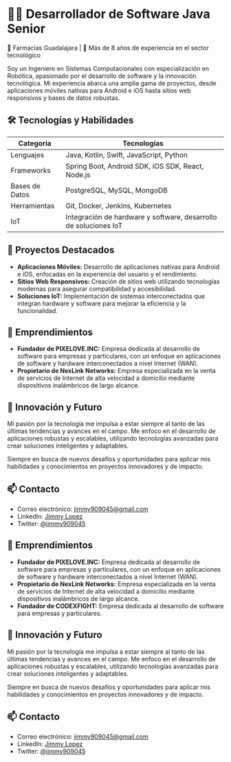 
<!--
**carlosjaime/carlosjaime** is a ✨ _special_ ✨ repository because its `README.md` (this file) appears on your GitHub profile.

Here are some ideas to get you started:

- 🔭 I’m currently working on ...
- 🌱 I’m currently learning ...
- 👯 I’m looking to collaborate on ...
- 🤔 I’m looking for help with ...
- 💬 Ask me about ...
- 📫 How to reach me: ...
- 😄 Pronouns: ...
- ⚡ Fun fact: ...
-->
# 👨‍💻 Desarrollador de Software Java Senior

📍 Farmacias Guadalajara | 💼 Más de 8 años de experiencia en el sector tecnológico

Soy un Ingeniero en Sistemas Computacionales con especialización en Robótica, apasionado por el desarrollo de software y la innovación tecnológica. Mi experiencia abarca una amplia gama de proyectos, desde aplicaciones móviles nativas para Android e iOS hasta sitios web responsivos y bases de datos robustas.

## 🛠 Tecnologías y Habilidades

| Categoría | Tecnologías |
|-----------|-------------|
| Lenguajes | Java, Kotlin, Swift, JavaScript, Python |
| Frameworks | Spring Boot, Android SDK, iOS SDK, React, Node.js |
| Bases de Datos | PostgreSQL, MySQL, MongoDB |
| Herramientas | Git, Docker, Jenkins, Kubernetes |
| IoT | Integración de hardware y software, desarrollo de soluciones IoT |

## 🌟 Proyectos Destacados

- **Aplicaciones Móviles:** Desarrollo de aplicaciones nativas para Android e iOS, enfocadas en la experiencia del usuario y el rendimiento.
- **Sitios Web Responsivos:** Creación de sitios web utilizando tecnologías modernas para asegurar compatibilidad y accesibilidad.
- **Soluciones IoT:** Implementación de sistemas interconectados que integran hardware y software para mejorar la eficiencia y la funcionalidad.

## 🚀 Emprendimientos

- **Fundador de PIXELOVE.INC:** Empresa dedicada al desarrollo de software para empresas y particulares, con un enfoque en aplicaciones de software y hardware interconectados a nivel Internet (WAN).
- **Propietario de NexLink Networks:** Empresa especializada en la venta de servicios de Internet de alta velocidad a domicilio mediante dispositivos inalámbricos de largo alcance.

## 🔭 Innovación y Futuro

Mi pasión por la tecnología me impulsa a estar siempre al tanto de las últimas tendencias y avances en el campo. Me enfoco en el desarrollo de aplicaciones robustas y escalables, utilizando tecnologías avanzadas para crear soluciones inteligentes y adaptables.

Siempre en busca de nuevos desafíos y oportunidades para aplicar mis habilidades y conocimientos en proyectos innovadores y de impacto.

## 📫 Contacto

- Correo electrónico: [jimmy909045@gmail.com](mailto:jimmy909045@gmail.com)
- LinkedIn: [Jimmy Lopez](https://www.linkedin.com/in/jimmy-lopez/)
- Twitter: [@jimmy909045](https://x.com/jimmy909045)


## 🚀 Emprendimientos

- **Fundador de PIXELOVE.INC:** Empresa dedicada al desarrollo de software para empresas y particulares, con un enfoque en aplicaciones de software y hardware interconectados a nivel Internet (WAN).
- **Propietario de NexLink Networks:** Empresa especializada en la venta de servicios de Internet de alta velocidad a domicilio mediante dispositivos inalámbricos de largo alcance.
- **Fundador de CODEXFIGHT:** Empresa dedicada al desarrollo de software para empresas y particulares.

## 🔭 Innovación y Futuro

Mi pasión por la tecnología me impulsa a estar siempre al tanto de las últimas tendencias y avances en el campo. Me enfoco en el desarrollo de aplicaciones robustas y escalables, utilizando tecnologías avanzadas para crear soluciones inteligentes y adaptables.

Siempre en busca de nuevos desafíos y oportunidades para aplicar mis habilidades y conocimientos en proyectos innovadores y de impacto.

## 📫 Contacto

- Correo electrónico: [jimmy909045@gmail.com](mailto:jimmy909045@gmail.com)
- LinkedIn: [Jimmy Lopez](https://www.linkedin.com/in/jimmy-lopez/)
- Twitter: [@jimmy909045](https://x.com/jimmy909045)
